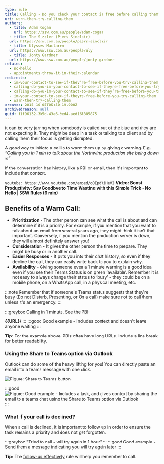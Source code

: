```yaml
---
type: rule
title: Calling - Do you check your contact is free before calling them?
uri: warn-then-try-calling-them
authors:
  - title: Adam Cogan
    url: https://ssw.com.au/people/adam-cogan
  - title: The Sizzler (Piers Sinclair)
  url: https://ssw.com.au/people/piers-sinclair
  - title: Ulysses Maclaren
  url: https://www.ssw.com.au/people/uly
  - title: Jonty Gardner
  url: https://www.ssw.com.au/people/jonty-gardner
related:
  - no-hello
  - appointments-throw-it-in-their-calendar
redirects:
  - im-your-contact-to-see-if-they’re-free-before-you-try-calling-them
  - calling-do-you-im-your-contact-to-see-if-theyre-free-before-you-try-calling-them
  - calling-do-you-im-your-contact-to-see-if-they’re-free-before-you-try-calling-them
  - im-your-contact-to-see-if-theyre-free-before-you-try-calling-them
  - warn-then-try-calling-them
created: 2015-10-05T05:50:19.000Z
archivedreason: null
guid: f1f96132-3b5d-43a6-9ed4-aed16f885875
---
```

It can be very jarring when somebody is called out of the blue and they are not expecting it. They might be deep in a task or talking to a client and by calling them their focus is getting disrupted.

A good way to initiate a call is to warm them up by giving a warning. E.g. *“Calling you in 1 min to talk about the Northwind production site being down 💀.”*

If the conversation has history, like a PBI or email, then it's important to include that context.

`youtube: https://www.youtube.com/embed/oOEpdViHeVI`
**Video: Boost Productivity: Say Goodbye to Time Wasting with this Simple Trick - No Hello | SSW Rules (6 min)**

<!--endintro-->

## Benefits of a Warm Call:

* **Prioritization** - The other person can see what the call is about and can determine if it is a priority. For example, if you mention that you want to talk about an email from several years ago, they might think it isn't that important. Conversely, if you mention the production server is down, they will almost definitely answer you!
* **Consideration** - It gives the other person the time to prepare. They might be busy or in another call.
* **Easier Responses** - It puts you into their chat history, so even if they decline the call, they can easily write back to you to explain why.
* **Availability** - Giving someone even a 1 minute warning is a good idea even if you see their Teams Status is on green ‘available’. Remember it is not easy to always change their status to ‘busy’ - they could be on a mobile phone, on a WhatsApp call, in a physical meeting, etc.

:::note
Remember that if someone's Teams status suggests that they're busy (Do not Disturb, Presenting, or On a call) make sure not to call them unless it's an emergency.
:::

:::greybox
Calling in 1 minute. See the PBI:

**{{URL}}**
:::
:::good
Good example - Includes context and doesn't leave anyone waiting
:::

**Tip:** For the example above, PBIs often have long URLs. Include a line break for better readability.

### Using the Share to Teams option via Outlook

Outlook can do some of the heavy lifting for you! You can directly paste an email into a teams message with one click.

![Figure: Share to Teams button](share-to-teams-outlook-button.png)

:::good
![Figure: Good example - Includes a task, and gives context by sharing the email to a teams chat using the Share to Teams option via Outlook](share-to-teams.png)
:::

### What if your call is declined?

When a call is declined, it is important to follow up in order to ensure the task remains a priority and does not get forgotten.

:::greybox
"Tried to call - will try again in 1 hour"
:::
:::good
Good example - Send them a message indicating you will try again later
:::

**Tip:** The [follow-up effectively](/follow-up-effectively) rule will help you remember to call. 
